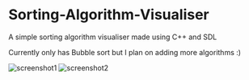 # Sorting-Algorithm-Visualiser
A simple sorting algorithm visualiser made using C++ and SDL

Currently only has Bubble sort but I plan on adding more algorithms :)

![screenshot1](https://github.com/YuvrajTetarwal/Sorting-Algorithm-Visualiser/blob/9325d0a795a9998b7f34a266f573b6d9f617a825/Screenshots/Screenshot%202.png)
![screenshot2](https://github.com/YuvrajTetarwal/Sorting-Algorithm-Visualiser/blob/2ec29d52235d70d4a31ebfbda2550092399d29dd/Screenshots/Screenshot%201.png)

